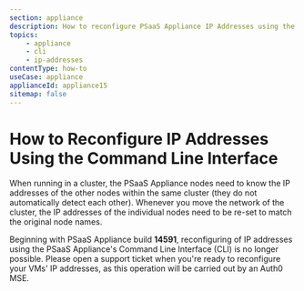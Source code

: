 ```yaml
---
section: appliance
description: How to reconfigure PSaaS Appliance IP Addresses using the CLI
topics:
    - appliance
    - cli
    - ip-addresses
contentType: how-to
useCase: appliance
applianceId: appliance15
sitemap: false
---
```


# How to Reconfigure IP Addresses Using the Command Line Interface

When running in a cluster, the PSaaS Appliance nodes need to know the IP addresses of the other nodes within the same cluster (they do not automatically detect each other). Whenever you move the network of the cluster, the IP addresses of the individual nodes need to be re-set to match the original node names.

Beginning with PSaaS Appliance build **14591**, reconfiguring of IP addresses using the PSaaS Appliance's Command Line Interface (CLI) is no longer possible. Please open a support ticket when you're ready to reconfigure your VMs' IP addresses, as this operation will be carried out by an Auth0 MSE.
